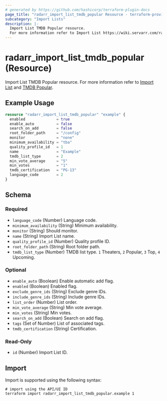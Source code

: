 ```yaml
---
# generated by https://github.com/hashicorp/terraform-plugin-docs
page_title: "radarr_import_list_tmdb_popular Resource - terraform-provider-radarr"
subcategory: "Import Lists"
description: |-
  Import List TMDB Popular resource.
  For more information refer to Import List https://wiki.servarr.com/radarr/settings#import-lists and TMDB Popular https://wiki.servarr.com/radarr/supported#tmdbpopularimport.
---
```


# radarr_import_list_tmdb_popular (Resource)

<!-- subcategory:Import Lists -->
Import List TMDB Popular resource.
For more information refer to [Import List](https://wiki.servarr.com/radarr/settings#import-lists) and [TMDB Popular](https://wiki.servarr.com/radarr/supported#tmdbpopularimport).

## Example Usage

```terraform
resource "radarr_import_list_tmdb_popular" "example" {
  enabled              = true
  enable_auto          = false
  search_on_add        = false
  root_folder_path     = "/config"
  monitor              = "none"
  minimum_availability = "tba"
  quality_profile_id   = 1
  name                 = "Example"
  tmdb_list_type       = 2
  min_vote_average     = "5"
  min_votes            = "1"
  tmdb_certification   = "PG-13"
  language_code        = 2
}
```

<!-- schema generated by tfplugindocs -->
## Schema

### Required

- `language_code` (Number) Language code.
- `minimum_availability` (String) Minimum availability.
- `monitor` (String) Should monitor.
- `name` (String) Import List name.
- `quality_profile_id` (Number) Quality profile ID.
- `root_folder_path` (String) Root folder path.
- `tmdb_list_type` (Number) TMDB list type. `1` Theaters, `2` Popular, `3` Top, `4` Upcoming.

### Optional

- `enable_auto` (Boolean) Enable automatic add flag.
- `enabled` (Boolean) Enabled flag.
- `exclude_genre_ids` (String) Exclude genre IDs.
- `include_genre_ids` (String) Include genre IDs.
- `list_order` (Number) List order.
- `min_vote_average` (String) Min vote average.
- `min_votes` (String) Min votes.
- `search_on_add` (Boolean) Search on add flag.
- `tags` (Set of Number) List of associated tags.
- `tmdb_certification` (String) Certification.

### Read-Only

- `id` (Number) Import List ID.

## Import

Import is supported using the following syntax:

```shell
# import using the API/UI ID
terraform import radarr_import_list_tmdb_popular.example 1
```
